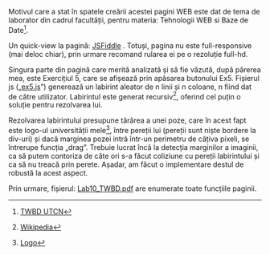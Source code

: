 Motivul care a stat în spatele creării acestei pagini WEB este dat de tema de laborator din cadrul facultății, pentru materia: Tehnologii WEB si Baze de Date[^1].

Un quick-view la pagină: [JSFiddle](https://jsfiddle.net/amicull/24j69ysf/24/) . Totuși, pagina nu este full-responsive (mai deloc chiar), prin urmare recomand rularea ei pe o rezoluție full-hd.

Singura parte din pagină care merită analizată și să fie văzută, după părerea mea, este Exercițiul 5, care se afișează prin apăsarea butonului Ex5. Fișierul js („[ex5.js](https://github.com/AmicuLL/html-js/blob/main/Lab10/ex5.js)”) generează un labirint aleator de n linii și n coloane, n fiind dat de către utilizator. Labirintul este generat recursiv[^2], oferind cel puțin o soluție pentru rezolvarea lui. 

Rezolvarea labirintului presupune târârea a unei poze, care în acest fapt este logo-ul universității mele[^3], între pereții lui (pereții sunt niște bordere la div-uri) și dacă marginea pozei intră într-un perimetru de câțiva pixeli, se întrerupe funcția „drag”. Trebuie lucrat încă la detecția marginilor a imaginii, ca să putem contoriza de căte ori s-a făcut coliziune cu pereții labirintului și ca să nu treacă prin perete. Așadar, am făcut o implementare destul de robustă la acest aspect.

Prin urmare, fișierul: [Lab10_TWBD.pdf](https://github.com/AmicuLL/projects/blob/main/Lab10/Lab10_TWBD.pdf) are enumerate toate funcțiile paginii.

[^1]: [TWBD UTCN](https://etti.utcluj.ro/files/Acasa/Site/FiseDisciplina/TstRo/35.pdf)
[^2]: [Wikipedia](https://en.wikipedia.org/wiki/Maze_generation_algorithm#Recursive_implementation)
[^3]: [Logo](https://doctorat.utcluj.ro/images/logo_site.png)
